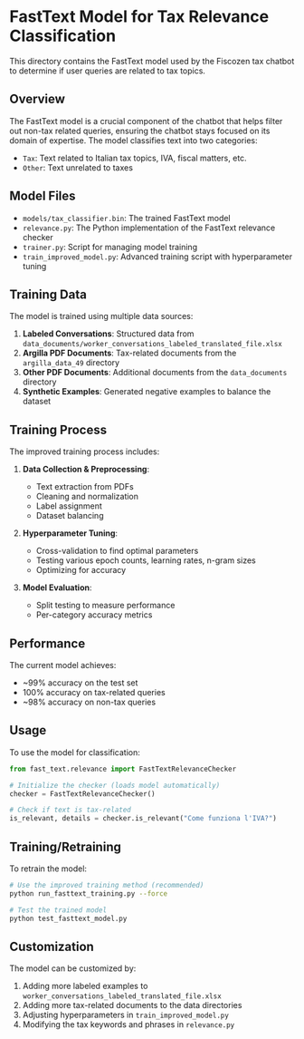 # FastText Model for Tax Relevance Classification

This directory contains the FastText model used by the Fiscozen tax chatbot to determine if user queries are related to tax topics.

## Overview

The FastText model is a crucial component of the chatbot that helps filter out non-tax related queries, ensuring the chatbot stays focused on its domain of expertise. The model classifies text into two categories:

- `Tax`: Text related to Italian tax topics, IVA, fiscal matters, etc.
- `Other`: Text unrelated to taxes

## Model Files

- `models/tax_classifier.bin`: The trained FastText model
- `relevance.py`: The Python implementation of the FastText relevance checker
- `trainer.py`: Script for managing model training
- `train_improved_model.py`: Advanced training script with hyperparameter tuning

## Training Data

The model is trained using multiple data sources:

1. **Labeled Conversations**: Structured data from `data_documents/worker_conversations_labeled_translated_file.xlsx`
2. **Argilla PDF Documents**: Tax-related documents from the `argilla_data_49` directory
3. **Other PDF Documents**: Additional documents from the `data_documents` directory
4. **Synthetic Examples**: Generated negative examples to balance the dataset

## Training Process

The improved training process includes:

1. **Data Collection & Preprocessing**:
   - Text extraction from PDFs
   - Cleaning and normalization
   - Label assignment
   - Dataset balancing

2. **Hyperparameter Tuning**:
   - Cross-validation to find optimal parameters
   - Testing various epoch counts, learning rates, n-gram sizes
   - Optimizing for accuracy

3. **Model Evaluation**:
   - Split testing to measure performance
   - Per-category accuracy metrics

## Performance

The current model achieves:
- ~99% accuracy on the test set
- 100% accuracy on tax-related queries
- ~98% accuracy on non-tax queries

## Usage

To use the model for classification:

```python
from fast_text.relevance import FastTextRelevanceChecker

# Initialize the checker (loads model automatically)
checker = FastTextRelevanceChecker()

# Check if text is tax-related
is_relevant, details = checker.is_relevant("Come funziona l'IVA?")
```

## Training/Retraining

To retrain the model:

```bash
# Use the improved training method (recommended)
python run_fasttext_training.py --force

# Test the trained model
python test_fasttext_model.py
```

## Customization

The model can be customized by:

1. Adding more labeled examples to `worker_conversations_labeled_translated_file.xlsx`
2. Adding more tax-related documents to the data directories
3. Adjusting hyperparameters in `train_improved_model.py`
4. Modifying the tax keywords and phrases in `relevance.py` 